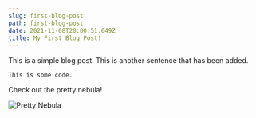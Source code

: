```yaml
---
slug: first-blog-post
path: first-blog-post
date: 2021-11-08T20:00:51.049Z
title: My First Blog Post!
---
```

This is a simple blog post. This is another sentence that has been added.

`This is some code.`

Check out the pretty nebula!

![Pretty Nebula](/assets/hs-2021-veil-nebula.jpeg "A Pretty Nebula")